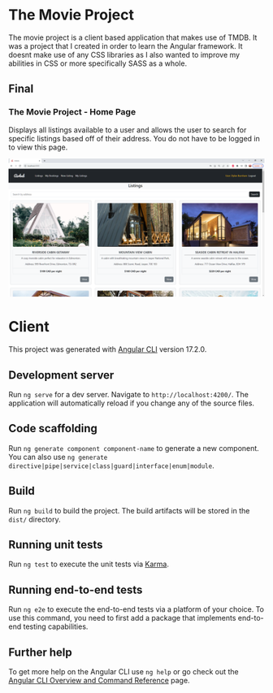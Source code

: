 # The Movie Project

The movie project is a client based application that makes use of TMDB. It was a project that I created in order to learn the Angular framework. It doesnt make use of any CSS libraries as I also wanted to improve my abilities in CSS or more specifically SASS as a whole. 

## Final 

### The Movie Project - Home Page

Displays all listings available to a user and allows the user to search for specific listings based off of their address. You do not have to be logged in to view this page.

!["Screenshot of Listings Page (displaying lisings)!"](https://github.com/dburnham1212/airbnb/blob/main/screenshots/ListingsPage.png)


# Client

This project was generated with [Angular CLI](https://github.com/angular/angular-cli) version 17.2.0.

## Development server

Run `ng serve` for a dev server. Navigate to `http://localhost:4200/`. The application will automatically reload if you change any of the source files.

## Code scaffolding

Run `ng generate component component-name` to generate a new component. You can also use `ng generate directive|pipe|service|class|guard|interface|enum|module`.

## Build

Run `ng build` to build the project. The build artifacts will be stored in the `dist/` directory.

## Running unit tests

Run `ng test` to execute the unit tests via [Karma](https://karma-runner.github.io).

## Running end-to-end tests

Run `ng e2e` to execute the end-to-end tests via a platform of your choice. To use this command, you need to first add a package that implements end-to-end testing capabilities.

## Further help

To get more help on the Angular CLI use `ng help` or go check out the [Angular CLI Overview and Command Reference](https://angular.io/cli) page.

